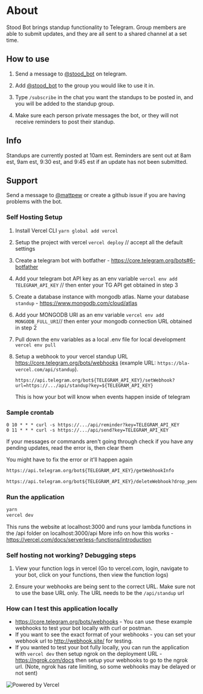 # About

Stood Bot brings standup functionality to Telegram. Group members are able to submit updates, and they are all sent to a shared channel at a set time.

## How to use

1. Send a message to [@stood_bot](https://t.me/stood_bot) on telegram.

2. Add [@stood_bot](https://t.me/stood_bot) to the group you would like to use it in.
3. Type `/subscribe` in the chat you want the standups to be posted in, and you will be added to the standup group.
4. Make sure each person private messages the bot, or they will not receive reminders to post their standup.

## Info

Standups are currently posted at 10am est.
Reminders are sent out at 8am est, 9am est, 9:30 est, and 9:45 est if an update has not been submitted.

## Support

Send a message to [@mattpew](https://t.me/mattpew) or create a github issue if you are having problems with the bot.

### Self Hosting Setup

1. Install Vercel CLI
```yarn global add vercel```

2. Setup the project with vercel
`vercel deploy` // accept all the default settings

3. Create a telegram bot with botfather - <https://core.telegram.org/bots#6-botfather>

4. Add your telegram bot API key as an env variable
`vercel env add TELEGRAM_API_KEY` // then enter your TG API get obtained in step 3

5. Create a database instance with mongodb atlas. Name your database `standup` - <https://www.mongodb.com/cloud/atlas>

6. Add your MONGODB URI as an env variable
`vercel env add MONGODB_FULL_URI`// then enter your mongodb connection URL obtained in step 2

7. Pull down the env variables as a local .env file for local development
`vercel env pull`

8. Setup a webhook to your vercel standup URL <https://core.telegram.org/bots/webhooks> (example URL: `https://bla-vercel.com/api/standup`).
   
   `https://api.telegram.org/bot${TELEGRAM_API_KEY}/setWebhook?url=https://.../api/standup?key=${TELEGRAM_API_KEY}`
   
   This is how your bot will know when events happen inside of telegram

### Sample crontab

```crontab
0 10 * * * curl -s https://.../api/reminder?key=TELEGRAM_API_KEY
0 11 * * * curl -s https://.../api/send?key=TELEGRAM_API_KEY
```

If your messages or commands aren't going through check if you have any pending updates, read the error is, then clear them

You might have to fix the error or it'll happen again

```md
https://api.telegram.org/bot${TELEGRAM_API_KEY}/getWebhookInfo

https://api.telegram.org/bot${TELEGRAM_API_KEY}/deleteWebhook?drop_pending_updates=true
```

### Run the application

```bash
yarn
vercel dev
```

This runs the website at localhost:3000 and runs your lambda functions in the /api folder on localhost:3000/api
More info on how this works - <https://vercel.com/docs/serverless-functions/introduction>

### Self hosting not working? Debugging steps

1. View your function logs in vercel
(Go to vercel.com, login, navigate to your bot, click on your functions, then view the function logs)

2. Ensure your webhooks are being sent to the correct URL. Make sure not to use the base URL only. The URL needs to be the `/api/standup` url

### How can I test this application locally

* <https://core.telegram.org/bots/webhooks> - You can use these example webhooks to test your bot locally with curl or postman.
* If you want to see the exact format of your webhooks - you can set your webhook url to <http://webhook.site/> for testing.
* If you wanted to test your bot fully locally, you can run the application with `vercel dev` then setup ngrok on the deployment URL - <https://ngrok.com/docs> then setup your webhooks to go to the ngrok url. (Note, ngrok has rate limiting, so some webhooks may be delayed or not sent)

![Powered by Vercel](https://www.datocms-assets.com/31049/1618983297-powered-by-vercel.svg)
